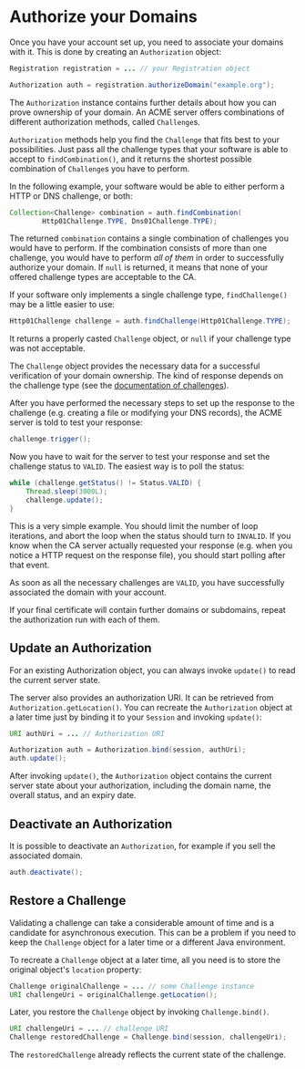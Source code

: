 # Authorize your Domains

Once you have your account set up, you need to associate your domains with it. This is done by creating an `Authorization` object:

```java
Registration registration = ... // your Registration object

Authorization auth = registration.authorizeDomain("example.org");
```

The `Authorization` instance contains further details about how you can prove ownership of your domain. An ACME server offers combinations of different authorization methods, called `Challenge`s.

`Authorization` methods help you find the `Challenge` that fits best to your possibilities. Just pass all the challenge types that your software is able to accept to `findCombination()`, and it returns the shortest possible combination of `Challenge`s you have to perform.

In the following example, your software would be able to either perform a HTTP or DNS challenge, or both:

```java
Collection<Challenge> combination = auth.findCombination(
        Http01Challenge.TYPE, Dns01Challenge.TYPE);
```

The returned `combination` contains a single combination of challenges you would have to perform. If the combination consists of more than one challenge, you would have to perform _all of them_ in order to successfully authorize your domain. If `null` is returned, it means that none of your offered challenge types are acceptable to the CA.

If your software only implements a single challenge type, `findChallenge()` may be a little easier to use:

```java
Http01Challenge challenge = auth.findChallenge(Http01Challenge.TYPE);
```

It returns a properly casted `Challenge` object, or `null` if your challenge type was not acceptable.

The `Challenge` object provides the necessary data for a successful verification of your domain ownership. The kind of response depends on the challenge type (see the [documentation of challenges](../challenge/index.html)).

After you have performed the necessary steps to set up the response to the challenge (e.g. creating a file or modifying your DNS records), the ACME server is told to test your response:

```java
challenge.trigger();
```

Now you have to wait for the server to test your response and set the challenge status to `VALID`. The easiest way is to poll the status:

```java
while (challenge.getStatus() != Status.VALID) {
    Thread.sleep(3000L);
    challenge.update();
}
```

This is a very simple example. You should limit the number of loop iterations, and abort the loop when the status should turn to `INVALID`. If you know when the CA server actually requested your response (e.g. when you notice a HTTP request on the response file), you should start polling after that event.

As soon as all the necessary challenges are `VALID`, you have successfully associated the domain with your account.

If your final certificate will contain further domains or subdomains, repeat the authorization run with each of them.

## Update an Authorization

For an existing Authorization object, you can always invoke `update()` to read the current server state.

The server also provides an authorization URI. It can be retrieved from `Authorization.getLocation()`. You can recreate the `Authorization` object at a later time just by binding it to your `Session` and invoking `update()`:

```java
URI authUri = ... // Authorization URI

Authorization auth = Authorization.bind(session, authUri);
auth.update();
```

After invoking `update()`, the `Authorization` object contains the current server state about your authorization, including the domain name, the overall status, and an expiry date.

## Deactivate an Authorization

It is possible to deactivate an `Authorization`, for example if you sell the associated domain.

```java
auth.deactivate();
```

## Restore a Challenge

Validating a challenge can take a considerable amount of time and is a candidate for asynchronous execution. This can be a problem if you need to keep the `Challenge` object for a later time or a different Java environment.

To recreate a `Challenge` object at a later time, all you need is to store the original object's `location` property:

```java
Challenge originalChallenge = ... // some Challenge instance
URI challengeUri = originalChallenge.getLocation();
```

Later, you restore the `Challenge` object by invoking `Challenge.bind()`.

```java
URI challengeUri = ... // challenge URI
Challenge restoredChallenge = Challenge.bind(session, challengeUri);
```

The `restoredChallenge` already reflects the current state of the challenge.
